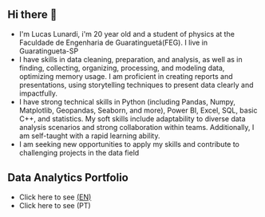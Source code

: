 ## Hi there 👋
- I'm Lucas Lunardi, i'm 20 year old and a student of physics at the Faculdade de Engenharia de Guaratinguetá(FEG). I live in Guaratingueta-SP
- I have skills in data cleaning, preparation, and analysis, as well as in finding, collecting, organizing, processing, and modeling data, optimizing memory usage. I am proficient in creating reports and presentations, using storytelling techniques to present data clearly and impactfully.
- I have strong technical skills in Python (including Pandas, Numpy, Matplotlib, Geopandas, Seaborn, and more), Power BI, Excel, SQL, basic C++, and statistics. My soft skills include adaptability to diverse data analysis scenarios and strong collaboration within teams. Additionally, I am self-taught with a rapid learning ability.
- I am seeking new opportunities to apply my skills and contribute to challenging projects in the data field

## Data Analytics Portfolio
- Click here to see [(EN)](https://github.com/lureba/Portf-lio-Analise-de-Dados)
- Click here to see (PT)
<!--
**lureba/lureba** is a ✨ _special_ ✨ repository because its `README.md` (this file) appears on your GitHub profile.

Here are some ideas to get you started:

- 🔭 I’m currently working on ...
- 🌱 I’m currently learning ...
- 👯 I’m looking to collaborate on ...
- 🤔 I’m looking for help with ...
- 💬 Ask me about ...
- 📫 How to reach me: ...
- 😄 Pronouns: ...
- ⚡ Fun fact: ...
-->

